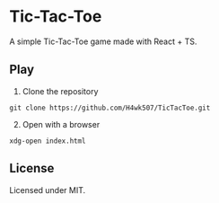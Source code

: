 # Tic-Tac-Toe

A simple Tic-Tac-Toe game made with React + TS.

## Play

1. Clone the repository

```shell
git clone https://github.com/H4wk507/TicTacToe.git
```

2. Open with a browser

```shell
xdg-open index.html
```

## License

Licensed under MIT.
